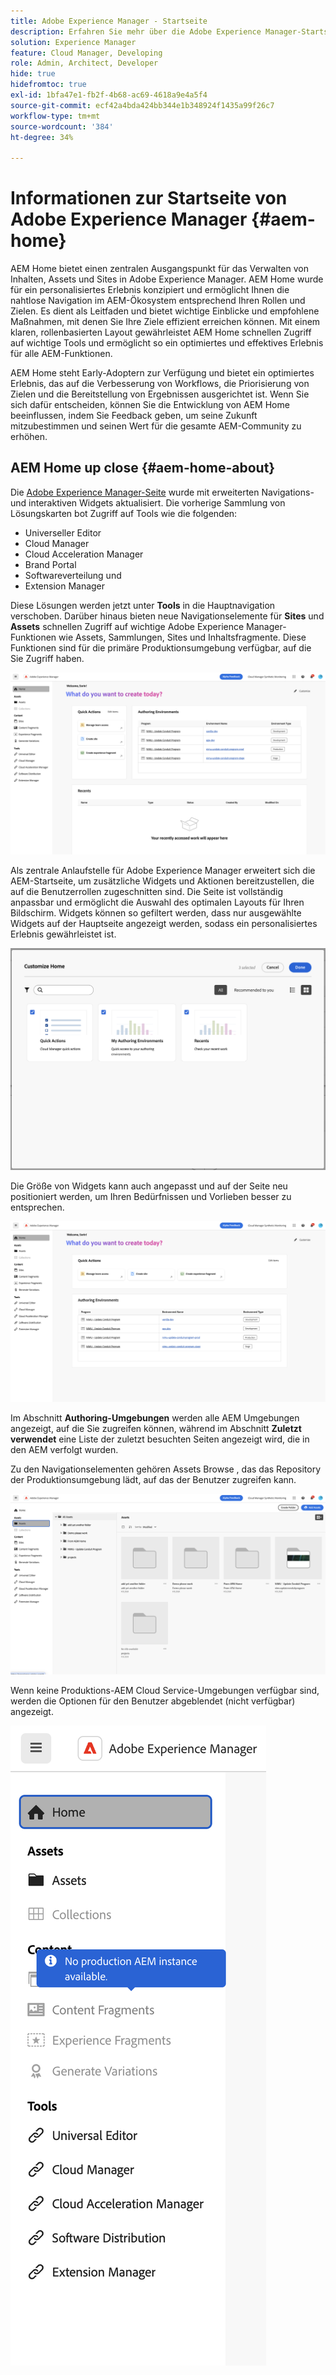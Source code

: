 ```yaml
---
title: Adobe Experience Manager - Startseite
description: Erfahren Sie mehr über die Adobe Experience Manager-Startseite.
solution: Experience Manager
feature: Cloud Manager, Developing
role: Admin, Architect, Developer
hide: true
hidefromtoc: true
exl-id: 1bfa47e1-fb2f-4b68-ac69-4618a9e4a5f4
source-git-commit: ecf42a4bda424bb344e1b348924f1435a99f26c7
workflow-type: tm+mt
source-wordcount: '384'
ht-degree: 34%

---
```


# Informationen zur Startseite von Adobe Experience Manager {#aem-home}

AEM Home bietet einen zentralen Ausgangspunkt für das Verwalten von Inhalten, Assets und Sites in Adobe Experience Manager. AEM Home wurde für ein personalisiertes Erlebnis konzipiert und ermöglicht Ihnen die nahtlose Navigation im AEM-Ökosystem entsprechend Ihren Rollen und Zielen. Es dient als Leitfaden und bietet wichtige Einblicke und empfohlene Maßnahmen, mit denen Sie Ihre Ziele effizient erreichen können. Mit einem klaren, rollenbasierten Layout gewährleistet AEM Home schnellen Zugriff auf wichtige Tools und ermöglicht so ein optimiertes und effektives Erlebnis für alle AEM-Funktionen.

AEM Home steht Early-Adoptern zur Verfügung und bietet ein optimiertes Erlebnis, das auf die Verbesserung von Workflows, die Priorisierung von Zielen und die Bereitstellung von Ergebnissen ausgerichtet ist. Wenn Sie sich dafür entscheiden, können Sie die Entwicklung von AEM Home beeinflussen, indem Sie Feedback geben, um seine Zukunft mitzubestimmen und seinen Wert für die gesamte AEM-Community zu erhöhen.

## AEM Home up close {#aem-home-about}

Die [Adobe Experience Manager-Seite](https://experience.adobe.com/#/experiencemanager) wurde mit erweiterten Navigations- und interaktiven Widgets aktualisiert. Die vorherige Sammlung von Lösungskarten bot Zugriff auf Tools wie die folgenden:

* Universeller Editor
* Cloud Manager
* Cloud Acceleration Manager
* Brand Portal
* Softwareverteilung und
* Extension Manager

Diese Lösungen werden jetzt unter **Tools** in die Hauptnavigation verschoben. Darüber hinaus bieten neue Navigationselemente für **Sites** und **Assets** schnellen Zugriff auf wichtige Adobe Experience Manager-Funktionen wie Assets, Sammlungen, Sites und Inhaltsfragmente. Diese Funktionen sind für die primäre Produktionsumgebung verfügbar, auf die Sie Zugriff haben.

![AEM Home-Umgebungen](/help/implementing/cloud-manager/assets/aem-home-author-environments.png)

Als zentrale Anlaufstelle für Adobe Experience Manager erweitert sich die AEM-Startseite, um zusätzliche Widgets und Aktionen bereitzustellen, die auf die Benutzerrollen zugeschnitten sind. Die Seite ist vollständig anpassbar und ermöglicht die Auswahl des optimalen Layouts für Ihren Bildschirm. Widgets können so gefiltert werden, dass nur ausgewählte Widgets auf der Hauptseite angezeigt werden, sodass ein personalisiertes Erlebnis gewährleistet ist.

![AEM Home customized](/help/implementing/cloud-manager/assets/aem-home-custom.png)

Die Größe von Widgets kann auch angepasst und auf der Seite neu positioniert werden, um Ihren Bedürfnissen und Vorlieben besser zu entsprechen.

![AEM Home widgets](/help/implementing/cloud-manager/assets/aem-home-widgets.png)

Im Abschnitt **Authoring-Umgebungen** werden alle AEM Umgebungen angezeigt, auf die Sie zugreifen können, während im Abschnitt **Zuletzt verwendet** eine Liste der zuletzt besuchten Seiten angezeigt wird, die in den AEM verfolgt wurden.

Zu den Navigationselementen gehören Assets Browse , das das Repository der Produktionsumgebung lädt, auf das der Benutzer zugreifen kann.

![AEM Home navigation elements](/help/implementing/cloud-manager/assets/aem-home-navigation.png)

Wenn keine Produktions-AEM Cloud Service-Umgebungen verfügbar sind, werden die Optionen für den Benutzer abgeblendet (nicht verfügbar) angezeigt.

![](/help/implementing/cloud-manager/assets/aem-home-no-prod-environs.png)



